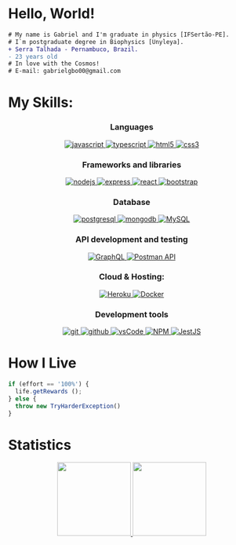 <h1>Hello, World!</h1>

```diff
# My name is Gabriel and I'm graduate in physics [IFSertão-PE].
# I`m postgraduate degree in Biophysics [Unyleya].
+ Serra Talhada - Pernambuco, Brazil.
- 23 years old
# In love with the Cosmos!
# E-mail: gabrielgbo00@gmail.com
```

<h1>My Skills:</h1>

<h3 align="center">Languages</h3>
<p align="center">
 <a href="https://developer.mozilla.org/en-US/docs/Web/JavaScript" target="_blank"> 
   <img src="https://img.shields.io/badge/Javascript-F7DF1E.svg?style=for-the-badge&logo=javascript&logoColor=black"
      alt="javascript"/> 
  </a>
  <a href="https://www.typescriptlang.org/" target="_blank"> 
    <img src="https://img.shields.io/badge/typescript-3178C6.svg?style=for-the-badge&logo=typescript&logoColor=white"
      alt="typescript"/>
  </a>
  <a href="https://www.w3.org/html/" target="_blank"> 
    <img src="https://img.shields.io/badge/html-E34F26.svg?style=for-the-badge&logo=html5&logoColor=white"
      alt="html5"/> 
  </a>
  <a href="https://www.w3schools.com/css/" target="_blank">
    <img src="https://img.shields.io/badge/css-1572B6.svg?style=for-the-badge&logo=css3&logoColor=white"
      alt="css3"/>
  </a>
</p>

<h3 align="center">Frameworks and libraries</h3>
<p align="center">
  <a href="https://nodejs.org" target="_blank"> 
  <img src="https://img.shields.io/badge/node.js-339933.svg?style=for-the-badge&logo=nodedotjs&logoColor=white"
      alt="nodejs"/> 
  </a>
  <a href="https://expressjs.com" target="_blank">
    <img src="https://img.shields.io/badge/express-000000.svg?style=for-the-badge&logo=express&logoColor=white"
      alt="express" />
  </a>
  <a href="https://reactjs.org/" target="_blank"> 
    <img src="https://img.shields.io/badge/reactjs-61DAFB.svg?style=for-the-badge&logo=react&logoColor=black"
      alt="react"/> 
  </a>
  <a href="https://getbootstrap.com/" target="_blank">
  <img src="https://img.shields.io/badge/Bootstrap-563D7C?style=for-the-badge&logo=bootstrap&logoColor=white"
      alt="bootstrap"/> 
  </a>
</p>

<h3 align="center">Database</h3>
<p align="center">
  <a href="https://www.postgresql.org" target="_blank"> 
    <img src="https://img.shields.io/badge/postgreSQL-4169E1.svg?style=for-the-badge&logo=postgresql&logoColor=white"
      alt="postgresql"/> 
  </a>
  <a href="https://www.mongodb.com/" target="_blank"> 
    <img src="https://img.shields.io/badge/mongodb-47A248.svg?style=for-the-badge&logo=mongodb&logoColor=white"
      alt="mongodb"/> 
  </a>
  <a href="https://www.mysql.com/" target="_blank">
    <img src="https://img.shields.io/badge/MySQL-005C84?style=for-the-badge&logo=mysql&logoColor=white"
      alt="MySQL"/>
  </a>
</p>

<h3 align="center">API development and testing</h3>
<p align="center">
  <a href="https://graphql.org" target="_blank">
    <img src="https://img.shields.io/badge/graphql-E10098.svg?style=for-the-badge&logo=graphql&logoColor=white" 
      alt="GraphQL"/>
  </a>
  <a href="https://www.postman.com/" target="_blank">
    <img src="https://img.shields.io/badge/Postman-FF6C37?style=for-the-badge&logo=postman&logoColor=white" 
      alt="Postman API"/>
  </a>
</p>

<h3 align="center">Cloud & Hosting:</h3>
<p align="center">
  <a href="https://heroku.com" target="_blank"> 
    <img src="https://img.shields.io/badge/heroku-430098.svg?style=for-the-badge&logo=heroku&logoColor=white"
      alt="Heroku"/> 
  </a>
  <a href="https://www.docker.com/" target="_blank"> 
    <img src="https://img.shields.io/badge/docker-%230db7ed.svg?style=for-the-badge&logo=docker&logoColor=white"
      alt="Docker"/> 
  </a>

<h3 align="center">Development tools</h3>
<p align="center">
<a href="https://git-scm.com/" target="_blank">
    <img src="https://img.shields.io/badge/git-F05032.svg?style=for-the-badge&logo=git&logoColor=white"
      alt="git"/>
  </a>
  <a href="https://github.com/ELanza-48" target="_blank">
    <img src="https://img.shields.io/badge/github-181717.svg?style=for-the-badge&logo=github&logoColor=white" 
      alt="github" />
  </a>
  <a href="https://code.visualstudio.com/" target="_blank">
    <img src="https://img.shields.io/badge/vscode-007ACC.svg?style=for-the-badge&logo=visualstudiocode&logoColor=white" 
      alt="vsCode"/> 
  </a>
  <a href="https://www.npmjs.com/" target="_blank">
    <img src="https://img.shields.io/badge/NPM-%23CB3837.svg?style=for-the-badge&logo=npm&logoColor=white" 
      alt="NPM"/> 
  </a>
  <a href="https://jestjs.io/" target="_blank">
    <img src="https://img.shields.io/badge/-jest-%23C21325?style=for-the-badge&logo=jest&logoColor=white" 
      alt="JestJS"/> 
  </a>
  


<h1>How I Live</h1>

```javascript
if (effort == '100%') {
  life.getRewards ();
} else {
  throw new TryHarderException()
} 
```

<h1>Statistics</h1>

<a href="https://github.com/Gabriel-Oliveiraa">   
<p align="center">   
<img height="150em" src="https://github-readme-stats-sigma-five.vercel.app/api/top-langs/?username=Gabriel-Oliveiraa&layout=compact&langs_count=14&theme=graywhite&show_icons=true"/>
<img height="150em" src="https://github-readme-stats-sigma-five.vercel.app/api?username=Gabriel-Oliveiraa&show_icons=true&theme=graywhite&show_icons=true&include_all_commits=true&count_private=true"/>
</p> 
